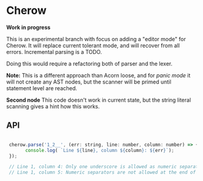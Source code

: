 # Cherow

**Work in progress**

This is an experimental branch with focus on adding a "editor mode" for Cherow. It will replace current tolerant mode,
and will recover from all errors. Incremental parsing is a TODO.

Doing this would require a refactoring both of parser and the lexer.

**Note:** This is a different approach than Acorn loose, and for *panic mode* it will not create any AST nodes, but
the scanner will be primed until statement level are reached.

**Second node** This code doesn't work in current state, but the string literal scanning gives a hint how this works.

## API

```js

 cherow.parse('1_2__', (err: string, line: number, column: number) => {
       console.log( `Line ${line}, column ${column}: ${err}`);
 });

 // Line 1, column 4: Only one underscore is allowed as numeric separator
 // Line 1, column 5: Numeric separators are not allowed at the end of numeric literals
```
